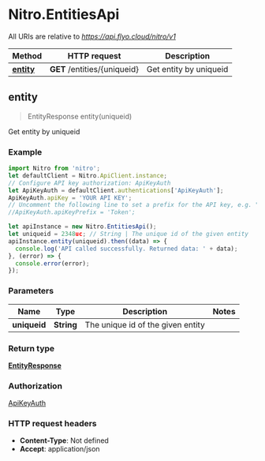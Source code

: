 # Nitro.EntitiesApi

All URIs are relative to *https://api.flyo.cloud/nitro/v1*

Method | HTTP request | Description
------------- | ------------- | -------------
[**entity**](EntitiesApi.md#entity) | **GET** /entities/{uniqueid} | Get entity by uniqueid



## entity

> EntityResponse entity(uniqueid)

Get entity by uniqueid

### Example

```javascript
import Nitro from 'nitro';
let defaultClient = Nitro.ApiClient.instance;
// Configure API key authorization: ApiKeyAuth
let ApiKeyAuth = defaultClient.authentications['ApiKeyAuth'];
ApiKeyAuth.apiKey = 'YOUR API KEY';
// Uncomment the following line to set a prefix for the API key, e.g. "Token" (defaults to null)
//ApiKeyAuth.apiKeyPrefix = 'Token';

let apiInstance = new Nitro.EntitiesApi();
let uniqueid = 2348uc; // String | The unique id of the given entity
apiInstance.entity(uniqueid).then((data) => {
  console.log('API called successfully. Returned data: ' + data);
}, (error) => {
  console.error(error);
});

```

### Parameters


Name | Type | Description  | Notes
------------- | ------------- | ------------- | -------------
 **uniqueid** | **String**| The unique id of the given entity | 

### Return type

[**EntityResponse**](EntityResponse.md)

### Authorization

[ApiKeyAuth](../README.md#ApiKeyAuth)

### HTTP request headers

- **Content-Type**: Not defined
- **Accept**: application/json

